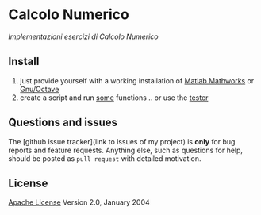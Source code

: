 # Calcolo Numerico

*Implementazioni esercizi di Calcolo Numerico*


## Install
1. just provide yourself with a working installation of [Matlab Mathworks](https://it.mathworks.com/products/matlab.html) or [Gnu/Octave](https://www.gnu.org/software/octave/)
2. create a script and run [some](esercizi-mrz-3-edizione) functions .. or use the [tester](esercizi-mrz-3-edizione/tester.m)

## Questions and issues
The [github issue tracker](link to issues of my project) is **only** for bug reports and feature requests. Anything else, such as questions for help, should be posted as `pull request` with detailed motivation.


## License
[Apache License](http://www.apache.org/licenses/LICENSE-2.0) Version 2.0, January 2004
